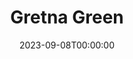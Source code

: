 ---
title: Gretna Green
date: 2023-09-08T00:00:00
opening_date: 1933-04-18
closing_date:
layout: productions
program:
Theatre: Theatre Jacksonville
cast:
- Mary Ewing Boyd: Avis Linley
- Roselyn Hightower: Maria Linley
- Gordon McCauley: Thomas Linley
crew:
- Director: Gertrude F. Jacobi
- Costumes: Will Louis
- Staging:
  - Drummond Paul, Jr.
understudies:
orchestra:
---
